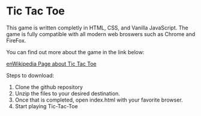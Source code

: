 # Tic Tac Toe 


This game is written completly in HTML, CSS, and Vanilla JavaScript. The game is fully compatible with all modern web broswers such as Chrome and FireFox. 


You can find out more about the game in the link below: 

[enWikipedia Page about Tic Tac Toe](https://en.wikipedia.org/wiki/Tic-tac-toe)

Steps to download: 
1. Clone the github repository
2. Unzip the files to your desired destination. 
3. Once that is completed, open index.html with your favorite browser.
4. Start playing Tic-Tac-Toe
